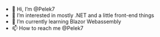 - 👋 Hi, I’m @Pelek7
- 👀 I’m interested in mostly .NET and a little front-end things
- 🌱 I’m currently learning Blazor Webassembly
- 📫 How to reach me @Pelek7

<!---
Pelek7/Pelek7 is a ✨ special ✨ repository because its `README.md` (this file) appears on your GitHub profile.
You can click the Preview link to take a look at your changes.
--->
